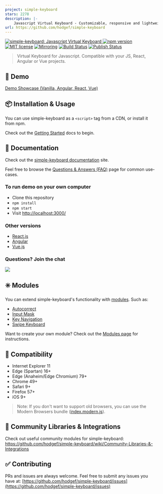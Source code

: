 ```yaml
---
project: simple-keyboard
stars: 2278
description: |-
    Javascript Virtual Keyboard - Customizable, responsive and lightweight
url: https://github.com/hodgef/simple-keyboard
---
```


<p>
  <a href="https://simple-keyboard.com/demo">
	<img alt="simple-keyboard: Javascript Virtual Keyboard" src="https://user-images.githubusercontent.com/25509135/187999993-fb5422fd-a56f-4a9a-84a9-55c94478f61c.gif">
  </a>
<a href="https://www.npmjs.com/package/simple-keyboard"><img src="https://badgen.net/npm/v/simple-keyboard?color=blue" alt="npm version"></a> <a href="https://github.com/hodgef/simple-keyboard/blob/master/LICENSE"><img src="https://img.shields.io/badge/License-MIT-blue.svg" alt="MIT license"></a> <a href="https://gitlab.com/hodgef/simple-keyboard" target="_blank"><img alt="Mirroring" src="https://img.shields.io/badge/Mirror-GitLab-blue" /></a> <a href="https://github.com/hodgef/simple-keyboard/actions"><img alt="Build Status" src="https://github.com/hodgef/simple-keyboard/workflows/Build/badge.svg" /></a> <a href="https://github.com/hodgef/simple-keyboard/actions"><img alt="Publish Status" src="https://github.com/hodgef/simple-keyboard/workflows/Publish/badge.svg" /></a>
</p>

<blockquote>Virtual Keyboard for Javascript. Compatible with your JS, React, Angular or Vue projects.</blockquote>

## 🚀 Demo

[Demo Showcase (Vanilla, Angular, React, Vue)](https://simple-keyboard.com/demo)

## 📦 Installation & Usage

You can use simple-keyboard as a `<script>` tag from a CDN, or install it from npm.

Check out the [Getting Started](https://simple-keyboard.com/getting-started) docs to begin.

## 📖 Documentation

Check out the [simple-keyboard documentation](https://simple-keyboard.com/documentation) site.

Feel free to browse the [Questions & Answers (FAQ)](https://simple-keyboard.com/qa-use-cases/) page for common use-cases.

### To run demo on your own computer

- Clone this repository
- `npm install`
- `npm start`
- Visit [http://localhost:3000/](http://localhost:3000/)

### Other versions

- [React.js](https://github.com/hodgef/react-simple-keyboard)
- [Angular](https://simple-keyboard.com/demo)
- [Vue.js](https://simple-keyboard.com/demo)

### Questions? Join the chat

<a href="https://discordapp.com/invite/SJexsCG" title="Join our Discord chat" target="_blank"><img src="https://discordapp.com/api/guilds/498978399801573396/widget.png?style=banner2" align="center"></a>

## ✳️ Modules

You can extend simple-keyboard's functionality with [modules](https://hodgef.com/simple-keyboard/modules/). Such as:

- [Autocorrect](https://hodgef.com/simple-keyboard/modules/autocorrect/)
- [Input Mask](https://hodgef.com/simple-keyboard/modules/input-mask/)
- [Key Navigation](https://hodgef.com/simple-keyboard/modules/key-navigation/)
- [Swipe Keyboard](https://hodgef.com/simple-keyboard/modules/swipe-keyboard/)

Want to create your own module? Check out the [Modules page](https://hodgef.com/simple-keyboard/modules/) for instructions.

## 🎯 Compatibility

- Internet Explorer 11
- Edge (Spartan) 16+
- Edge (Anaheim/Edge Chromium) 79+
- Chrome 49+
- Safari 9+
- Firefox 57+
- iOS 9+

> Note: If you don't want to support old browsers, you can use the Modern Browsers bundle ([index.modern.js](https://github.com/hodgef/simple-keyboard/blob/master/build)).

## 🔶 Community Libraries & Integrations
Check out useful community modules for simple-keyboard:<br />
https://github.com/hodgef/simple-keyboard/wiki/Community-Libraries-&-Integrations

## ✅ Contributing

PRs and issues are always welcome. Feel free to submit any issues you have at:
[https://github.com/hodgef/simple-keyboard/issues](https://github.com/hodgef/simple-keyboard/issues)

